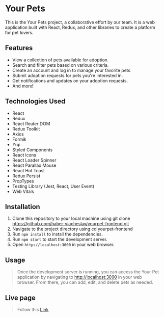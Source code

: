 # Your Pets

This is the Your Pets project, a collaborative effort by our team. It is a web
application built with React, Redux, and other libraries to create a platform
for pet lovers.

## Features

- View a collection of pets available for adoption.
- Search and filter pets based on various criteria.
- Create an account and log in to manage your favorite pets.
- Submit adoption requests for pets you're interested in.
- Get notifications and updates on your adoption requests.
- And more!

## Technologies Used

- React
- Redux
- React Router DOM
- Redux Toolkit
- Axios
- Formik
- Yup
- Styled Components
- React Icons
- React Loader Spinner
- React Parallax Mouse
- React Hot Toast
- Redux Persist
- PropTypes
- Testing Library (Jest, React, User Event)
- Web Vitals

## Installation

1. Clone this repository to your local machine using git clone
   https://github.com/haber-viacheslav/yourpet-frontend.git
2. Navigate to the project directory using cd yourpet-frontend
3. Run `npm install` to install the dependencies.
4. Run `npm start` to start the development server.
5. Open `http://localhost:3000` in your web browser.

## Usage

> Once the development server is running, you can access the Your Pet
> application by navigating to [http://localhost:3000](http://localhost:3000) in
> your web browser. From there, you can add, edit, and delete pets as needed.

## Live page

> Follow this [Link](https://haber-viacheslav.github.io/yourpet-frontend/)
